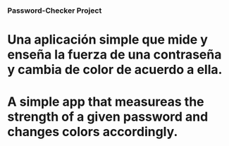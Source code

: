 ### Password-Checker Project

# Una aplicación simple que mide y enseña la fuerza de una contraseña y cambia de color de acuerdo a ella.
# A simple app that measureas the strength of a given password and changes colors accordingly.